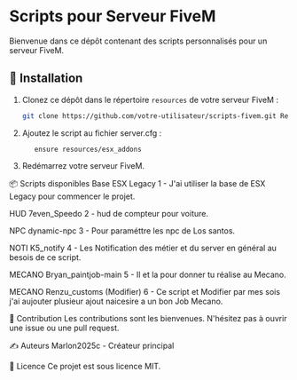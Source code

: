 # Scripts pour Serveur FiveM

Bienvenue dans ce dépôt contenant des scripts personnalisés pour un serveur FiveM.

## 🚀 Installation

1. Clonez ce dépôt dans le répertoire `resources` de votre serveur FiveM :
   ```bash
   git clone https://github.com/votre-utilisateur/scripts-fivem.git Resources_Server_Fivem ```
2. Ajoutez le script au fichier server.cfg :
     ```ensure resources/addons
        ensure resources/esx_addons
   ```
4. Redémarrez votre serveur FiveM.

📦 Scripts disponibles
Base ESX Legacy 1 - J'ai utiliser la base de ESX Legacy pour commencer le projet.

HUD 7even_Speedo 2 - hud de compteur pour voiture.

NPC dynamic-npc 3 - Pour paraméttre les npc de Los santos.

NOTI K5_notify 4 - Les Notification des métier et du server en général au besois de ce script.

MECANO Bryan_paintjob-main 5 - Il et la pour donner tu réalise au Mecano.

MECANO Renzu_customs (Modifier) 6 - Ce script et Modifier par mes sois j'ai aujouter plusieur ajout naicesire a un bon Job Mecano.

🤝 Contribution
Les contributions sont les bienvenues. N'hésitez pas à ouvrir une issue ou une pull request.

✍️ Auteurs
Marlon2025c - Créateur principal

📄 Licence
Ce projet est sous licence MIT.
